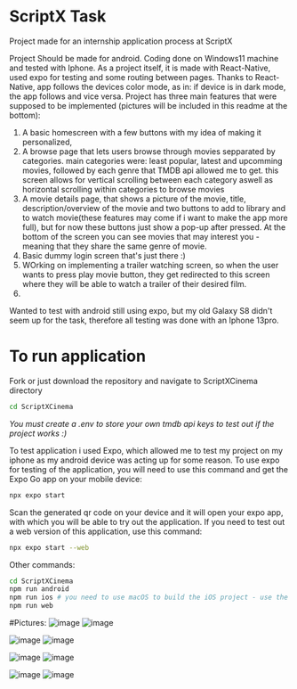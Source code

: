 # ScriptX Task

Project made for an internship application process at ScriptX

Project Should be made for android. Coding done on Windows11 machine and tested with Iphone.
As a project itself, it is made with React-Native, used expo for testing and some routing between pages.
Thanks to React-Native, app follows the devices color mode, as in: if device is in dark mode, the app follows and vice versa.
Project has three main features that were supposed to be implemented (pictures will be included in this readme at the bottom):
1. A basic homescreen with a few buttons with my idea of making it personalized,
2. A browse page that lets users browse through movies sepparated by categories. main categories were: least popular, latest and upcomming movies, followed by each genre that TMDB api allowed me to get. this screen allows for vertical scrolling between each category aswell as horizontal scrolling within categories to browse movies
3. A movie details page, that shows a picture of the movie, title, description/overview of the movie and two buttons to add to library and to watch movie(these features may come if i want to make the app more full), but for now these buttons just show a pop-up after pressed. At the bottom of the screen you can see movies that may interest you - meaning that they share the same genre of movie.
4. Basic dummy login screen that's just there :)
5. WOrking on implementing a trailer watching screen, so when the user wants to press play movie button, they get redirected to this screen where they will be able to watch a trailer of their desired film.
6. 
Wanted to test with android still using expo, but my old Galaxy S8 didn't seem up for the task, therefore all testing was done with an Iphone 13pro.

# To run application
Fork or just download the repository and navigate to ScriptXCinema directory
```bash
cd ScriptXCinema
```
*You must create a .env to store your own tmdb api keys to test out if the project works :)*

To test application i used Expo, which allowed me to test my project on my iphone as my android device was acting up for some reason.
To use expo for testing of the application, you will need to use this command and get the Expo Go app on your mobile device:
```bash
npx expo start
```

Scan the generated qr code on your device and it will open your expo app, with which you will be able to try out the application. 
If you need to test out a web version of this application, use this command:
```bash
npx expo start --web
```

Other commands:
```bash
cd ScriptXCinema
npm run android
npm run ios # you need to use macOS to build the iOS project - use the Expo app if you need to do iOS development without a Mac
npm run web
```

#Pictures:
![image](https://github.com/user-attachments/assets/42e0de3c-dbf0-4b09-ac08-4e4a9215d8b8) ![image](https://github.com/user-attachments/assets/904e6ae4-aa45-4a93-b4fc-a139e28785b8)

![image](https://github.com/user-attachments/assets/b757524c-ef93-40ca-8d2e-2c24cac3d79b) ![image](https://github.com/user-attachments/assets/30e40616-dd34-4e92-ab85-8ea13641f1ab)

![image](https://github.com/user-attachments/assets/c70909f4-982f-40a2-83a6-24c5cf6626c7) ![image](https://github.com/user-attachments/assets/592b22e2-9846-48bd-8e83-3b29517eff1a)

![image](https://github.com/user-attachments/assets/97c44be1-dad6-4b2a-acbc-7c1521eb3428) ![image](https://github.com/user-attachments/assets/b37aa5e2-862f-44a7-9698-2e85d692f7d7)


